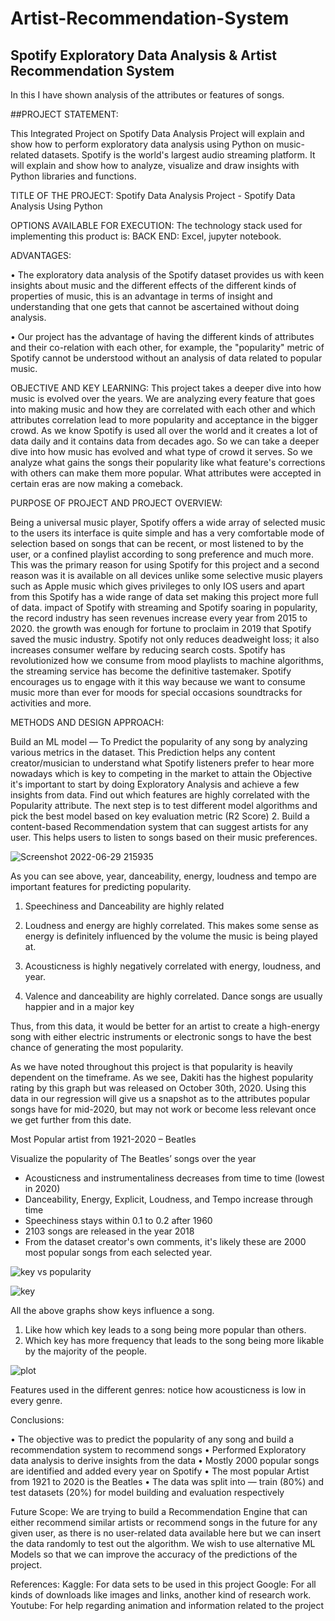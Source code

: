 # Artist-Recommendation-System
## Spotify Exploratory Data Analysis  &amp; Artist Recommendation System

In this I have shown analysis of the attributes or features of songs.

##PROJECT STATEMENT:

This Integrated Project on Spotify Data Analysis Project will explain and show how to 
perform exploratory data analysis using Python on music-related datasets. Spotify is 
the world's largest audio streaming platform. It will explain and show how to analyze, 
visualize and draw insights with Python libraries and functions.
 
 
 TITLE OF THE PROJECT:
Spotify Data Analysis Project - Spotify Data Analysis Using Python
 
OPTIONS AVAILABLE FOR EXECUTION:
The technology stack used for implementing this product is: BACK END: Excel, jupyter notebook.

ADVANTAGES:

• The exploratory data analysis of the Spotify dataset provides us with keen insights about music and the different effects of the different kinds of properties of music, this is an advantage in terms of insight and understanding that one gets that cannot be ascertained without doing analysis.

• Our project has the advantage of having the different kinds of attributes and their co-relation with each other, for example, the "popularity" metric of Spotify cannot be understood without an analysis of data related to popular music.

 OBJECTIVE AND KEY LEARNING:
This project takes a deeper dive into how music is evolved over the years. We 
are analyzing every feature that goes into making music and how they are 
correlated with each other and which attributes correlation lead to more 
popularity and acceptance in the bigger crowd. As we know Spotify is used all 
over the world and it creates a lot of data daily and it contains data from 
decades ago. So we can take a deeper dive into how music has evolved and 
what type of crowd it serves. So we analyze what gains the songs their 
popularity like what feature's corrections with others can make them more 
popular. What attributes were accepted in certain eras are now making a 
comeback.

PURPOSE OF PROJECT AND PROJECT OVERVIEW:

Being a universal music player, Spotify offers a wide array of selected music 
to the users its interface is quite simple and has a very comfortable mode of 
selection based on songs that can be recent, or most listened to by the user, or 
a confined playlist according to song preference and much more. This was the 
primary reason for using Spotify for this project and a second reason was it is 
available on all devices unlike some selective music players such as Apple 
music which gives privileges to only IOS users and apart from this Spotify has 
a wide range of data set making this project more full of data. impact of Spotify
with streaming and Spotify soaring in popularity, the record industry has seen 
revenues increase every year from 2015 to 2020. the growth was enough for 
fortune to proclaim in 2019 that Spotify saved the music industry. Spotify not 
only reduces deadweight loss; it also increases consumer welfare by reducing 
search costs. Spotify has revolutionized how we consume from mood playlists 
to machine algorithms, the streaming service has become the definitive 
tastemaker. Spotify encourages us to engage with it this way because we want 
to consume music more than ever for moods for special occasions soundtracks 
for activities and more.
 
METHODS AND DESIGN APPROACH: 

Build an ML model — To Predict the popularity of any song by analyzing various 
metrics in the dataset. This Prediction helps any content creator/musician to 
understand what Spotify listeners prefer to hear more nowadays which is key to
competing in the market to attain the Objective it's important to start by doing 
Exploratory Analysis and achieve a few insights from data. Find out which features 
are highly correlated with the Popularity attribute. 
The next step is to test different model algorithms and pick 
the best model based on key evaluation metric (R2 Score) 
2. Build a content-based 
Recommendation system that can suggest artists for any user.
This helps users to listen to songs based on their music preferences.

![Screenshot 2022-06-29 215935](https://user-images.githubusercontent.com/74735963/176488466-f371b1f6-b70b-4d9e-b3fa-f52746002371.png)

As you can see above, year, danceability, energy, loudness and tempo are important features for predicting popularity.

1) Speechiness and Danceability are highly related

2) Loudness and energy are highly correlated. This makes some sense as energy is definitely influenced by the volume the music is being played at.

3) Acousticness is highly negatively correlated with energy, loudness, and year.

4) Valence and danceability are highly correlated. Dance songs are usually happier and in a major key

Thus, from this data, it would be better for an artist to create a high-energy song 
with either electric instruments or electronic songs to have the best chance of generating the most popularity.
 
As we have noted throughout this project is that popularity is heavily dependent on 
the timeframe. As we see, Dakiti has the highest popularity rating by this graph but 
was released on October 30th, 2020. Using this data in our regression will give us a 
snapshot as to the attributes popular songs have for mid-2020, but may not work or 
become less relevant once we get further from this date.

Most Popular artist from 1921-2020 – Beatles

Visualize the popularity of The Beatles’ songs over the year


- Acousticness and instrumentaliness decreases from time to time (lowest in 2020)
- Danceability, Energy, Explicit, Loudness, and Tempo increase through time
- Speechiness stays within 0.1 to 0.2 after 1960
- 2103 songs are released in the year 2018
- From the dataset creator's own comments, it's likely these are 2000 most 
 popular songs from each selected year.
 
 ![key vs popularity](https://user-images.githubusercontent.com/74735963/176489051-05d9e299-bd02-4039-9156-9166fec68e80.png)

 ![key](https://user-images.githubusercontent.com/74735963/176488935-cae96798-449e-46cc-b4c7-86f490d2ee16.png)

All the above graphs show keys influence a song. 
 
1) Like how which key leads to a song being more popular than others.
2) Which key has more frequency that leads to the song being more likable by 
the majority of the people.

![plot](https://user-images.githubusercontent.com/74735963/176489118-3bb3e999-f979-4f2d-836f-ed4147a2ec21.png)

Features used in the different genres: notice how acousticness is low in every 
genre. 

Conclusions: 

• The objective was to predict the popularity of any song and build a recommendation system 
to recommend songs 
• Performed Exploratory data analysis to derive insights from the data 
• Mostly 2000 popular songs are identified and added every year on Spotify 
• The most popular Artist from 1921 to 2020 is the Beatles
• The data was split into — train (80%) and test datasets (20%) for model building and evaluation respectively

Future Scope:
We are trying to build a Recommendation Engine that can either recommend 
similar artists or recommend songs in the future for any given user, as there is no 
user-related data available here but we can insert the data randomly to test out the algorithm.
We wish to use alternative ML Models so that we can improve the accuracy of the 
predictions of the project.

References:
Kaggle: 
For data sets to be used in this project
Google:
For all kinds of downloads like images and links, another kind of research work.
 Youtube:
For help regarding animation and information related to the project
